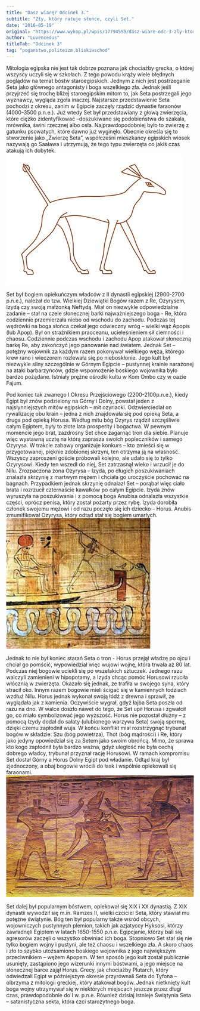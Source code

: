 ```yaml
---
title: "Dasz wiarę? Odcinek 3."
subtitle: "Zły, który ratuje słońce, czyli Set."
date: "2016-05-19"
original: "https://www.wykop.pl/wpis/17794599/dasz-wiare-odc-3-zly-ktory-ratuje-slonce-czyli-set/"
author: "Luvencedus"
titleTab: "Odcinek 3"
tag: "poganstwo,politeizm,bliskiwschod"
---
```


Mitologia egipska nie jest tak dobrze poznana jak chociażby grecka, o której wszyscy uczyli się w szkołach. Z tego powodu krąży wiele błędnych poglądów na temat bóstw staroegipskich. Jednym z nich jest postrzeganie Seta jako głównego antagonisty i boga wszelkiego zła. Jednak jeśli przyjrzeć się trochę bliżej staroegipskim mitom to, jak Seta postrzegali jego wyznawcy, wygląda zgoła inaczej. Najstarsze przedstawienie Seta pochodzi z okresu, zanim w Egipcie zaczęły rządzić dynastie faraonów (4000-3500 p.n.e.). Już wtedy Set był przedstawiany z głową zwierzęcia, które ciężko zidentyfikować –doszukiwano się podobieństwa do szakala, mrównika, świni rzecznej albo osła. Najprawdopodobniej było to zwierzę z gatunku psowatych, które dawno już wyginęło. Obecnie określa się to stworzenie jako „Zwierzę Seta”, współcześni mieszkańcy egipskich wiosek nazywają go Saalawa i utrzymują, że tego typu zwierzęta co jakiś czas atakują ich dobytek.
!["Zwierzę Seta"](../images/odc3/zwierze_sha.jpg "Zwierzę Seta")

Set był bogiem opiekuńczym władców z II dynastii egipskiej (2900-2700 p.n.e.), należał do tzw. Wielkiej Dziewiątki Bogów razem z Re, Ozyrysem, Izydą czy swoją małżonką Neftydą. Miał on niezwykle odpowiedzialne zadanie – stał na czele słonecznej barki najważniejszego boga - Re, która codziennie przemierzała niebo od wschodu do zachodu. Podczas tej wędrówki na boga słońca czekał jego odwieczny wróg – wielki wąż Apopis (lub Apop). Był on strażnikiem praoceanu, ucieleśnieniem sił ciemności i chaosu. Codziennie podczas wschodu i zachodu Apop atakował słoneczną barkę Re, aby zakończyć jego panowanie nad światem. Jednak Set – potężny wojownik za każdym razem pokonywał wielkiego węża, którego krew rano i wieczorem rozlewała się po nieboskłonie. Jego kult był niezwykle silny szczególnie w Górnym Egipcie – pustynnej krainie narażonej na ataki barbarzyńców, gdzie wspomożenie boskiego wojownika było bardzo pożądane. Istniały prężne ośrodki kultu w Kom Ombo czy w oazie Fajum.

Pod koniec tak zwanego I Okresu Przejściowego (2200-2100p.n.e.), kiedy Egipt był znów podzielony na Górny i Dolny, powstał jeden z najsłynniejszych mitów egipskich – mit ozyriacki. Odzwierciedlał on rywalizację obu krain – jedna z nich znajdowała się pod opieką Seta, a druga pod opieką Horusa. Według mitu bóg Ozyrys rządził szczęśliwie całym Egiptem, były to złote lata prosperity i bogactwa. W pewnym momencie jego brat, zazdrosny Set chce zagarnąć tron dla siebie. Planuje więc wystawną ucztę na którą zaprasza swoich popleczników i samego Ozyrysa. W trakcie zabawy organizuje konkurs – kto zmieści się w przygotowanej, pięknie zdobionej skrzyni, ten otrzyma ją na własność. Wszyscy zaproszeni goście próbowali kolejno, ale udało się to tylko Ozyrysowi. Kiedy ten wszedł do niej, Set zatrzasnął wieko i wrzucił je do Nilu. Zrozpaczona żona Ozyrysa – Izyda, po długich poszukiwaniach znalazła skrzynię z martwym mężem i chciała go uroczyście pochować na bagnach. Przypadkiem jednak skrzynię odnalazł Set – porąbał więc ciało brata i rozrzucił czternaście kawałków po całym Egipcie. Izyda znów wyruszyła na poszukiwania i z pomocą boga Anubisa odnalazła wszystkie części, oprócz penisa, który został pożarty przez rybę. Izyda dorobiła członek swojemu mężowi i od razu poczęło się ich dziecko – Horus. Anubis zmumifikował Ozyrysa, który odtąd stał się bogiem umarłych.
!["Set pokonujący Apepa na słonecznej barce"](../images/odc3/set_pokonuje.jpg "Set pokonujący Apepa na słonecznej barce")

Jednak to nie był koniec starań Seta o tron - Horus przejął władzę po ojcu i chciał go pomścić, wypowiedział więc wujowi wojnę, która trwała aż 80 lat. Podczas niej bogowie uciekli się po wszelakich sztuczek. Jednego razu walczyli zamienieni w hipopotamy, a Izyda chcąc pomóc Horusowi rzuciła włócznią w zwierzęta. Okazało się jednak, ze trafiła w swojego syna, który stracił oko. Innym razem bogowie mieli ścigać się w kamiennych łodziach wzdłuż Nilu. Horus jednak wykonał swoją łódź z drewna i sprawił, że wyglądała jak z kamienia. Oczywiście wygrał, gdyż łajba Seta poszła od razu na dno. W walce doszło nawet do tego, że Set upił Horusa i zgwałcił go, co miało symbolizować jego wyższość. Horus nie pozostał dłużny – z pomocą Izydy dodał do sałaty (ulubionego warzywa Seta) swoją spermę, dzięki czemu zapłodnił wuja. W końcu konflikt miał rozstrzygnąć trybunał bogów w składzie: Szu (bóg powietrza), Thot (bóg mądrości) i Re, który jako jedyny opowiedział się za Setem jako swoim obrońcą. Mimo, że sprawa kto kogo zapłodnił była bardzo ważna, gdyż uległość nie była cechą dobrego władcy, trybunał przyznał rację Horusowi. W ramach kompromisu Set dostał Górny a Horus Dolny Egipt pod władanie. Odtąd kraj był zjednoczony, a obaj bogowie wrócili do łask i wspólnie opiekowali się faraonami.
!["Horus i Set koronują Ramzesa III"](../images/odc3/horus_set.jpg "Horus i Set koronują Ramzesa III")

Set dalej był popularnym bóstwem, opiekował się XIX i XX dynastią. Z XIX dynastii wywodził się m.in. Ramzes II, wielki czciciel Seta, który stawiał mu potężne świątynie. Bóg ten był popularny także wśród obcych, wojowniczych pustynnych plemion, takich jak azjatyccy Hyksosi, którzy zawładnęli Egiptem w latach 1650-1550 p.n.e. Egipcjanie, którzy bali się agresorów zaczęli o wszystko obwiniać ich boga. Stopniowo Set stał się nie tylko bogiem wojny i pustyni, ale też chaosu i wszelkiego zła. A skoro chaos i zło to szybko utożsamiono boskiego wojownika z jego największym przeciwnikiem – wężem Apopem. W ten sposób jego kult został publicznie usunięty, zastąpiono jego wizerunki innymi bóstwami, a jego miejsce na słonecznej barce zajął Horus. Grecy, jak chociażby Plutarch, który odwiedzali Egipt w późniejszym okresie przyrównali Seta do Tyfona – olbrzyma z mitologii greckiej, który atakował bogów. Jednak nietknięty kult boga wojny utrzymywał się w niektórych miejscach jeszcze przez długi czas, prawdopodobnie do I w. p.n.e. Również dzisiaj istnieje Świątynia Seta – satanistyczna sekta, która czci starożytnego boga.